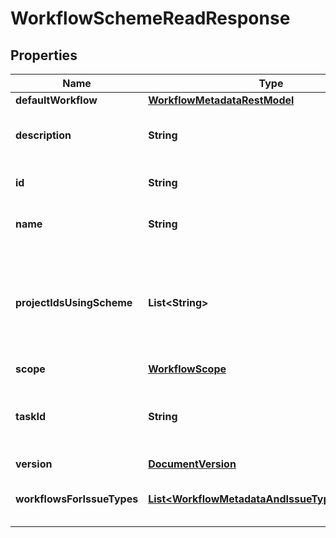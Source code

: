 

# WorkflowSchemeReadResponse


## Properties

| Name | Type | Description | Notes |
|------------ | ------------- | ------------- | -------------|
|**defaultWorkflow** | [**WorkflowMetadataRestModel**](WorkflowMetadataRestModel.md) |  |  [optional] |
|**description** | **String** | The description of the workflow scheme. |  [optional] |
|**id** | **String** | The ID of the workflow scheme. |  |
|**name** | **String** | The name of the workflow scheme. |  |
|**projectIdsUsingScheme** | **List&lt;String&gt;** | Deprecated. See the [deprecation notice](https://developer.atlassian.com/cloud/jira/platform/changelog/#CHANGE-2298) for details.  The IDs of projects using the workflow scheme. |  [optional] |
|**scope** | [**WorkflowScope**](WorkflowScope.md) |  |  |
|**taskId** | **String** | Indicates if there&#39;s an [asynchronous task](#async-operations) for this workflow scheme. |  [optional] |
|**version** | [**DocumentVersion**](DocumentVersion.md) |  |  |
|**workflowsForIssueTypes** | [**List&lt;WorkflowMetadataAndIssueTypeRestModel&gt;**](WorkflowMetadataAndIssueTypeRestModel.md) | Mappings from workflows to issue types. |  |



